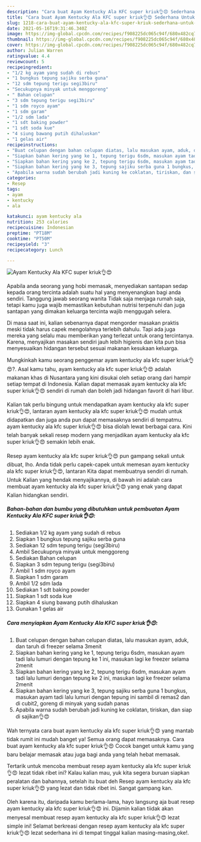 ```yaml
---
description: "Cara buat Ayam Kentucky Ala KFC super kriuk👌😍 Sederhana Untuk Jualan"
title: "Cara buat Ayam Kentucky Ala KFC super kriuk👌😍 Sederhana Untuk Jualan"
slug: 1218-cara-buat-ayam-kentucky-ala-kfc-super-kriuk-sederhana-untuk-jualan
date: 2021-05-16T19:31:46.340Z
image: https://img-global.cpcdn.com/recipes/f908225dc065c94f/680x482cq70/ayam-kentucky-ala-kfc-super-kriuk👌😍-foto-resep-utama.jpg
thumbnail: https://img-global.cpcdn.com/recipes/f908225dc065c94f/680x482cq70/ayam-kentucky-ala-kfc-super-kriuk👌😍-foto-resep-utama.jpg
cover: https://img-global.cpcdn.com/recipes/f908225dc065c94f/680x482cq70/ayam-kentucky-ala-kfc-super-kriuk👌😍-foto-resep-utama.jpg
author: Julian Warren
ratingvalue: 4.4
reviewcount: 5
recipeingredient:
- "1/2 kg ayam yang sudah di rebus"
- "1 bungkus tepung sajiku serba guna"
- "12 sdm tepung terigu segi3biru"
- "Secukupnya minyak untuk menggoreng"
- " Bahan celupan"
- "3 sdm tepung terigu segi3biru"
- "1 sdm royco ayam"
- "1 sdm garam"
- "1/2 sdm lada"
- "1 sdt baking powder"
- "1 sdt soda kue"
- "4 siung bawang putih dihaluskan"
- "1 gelas air"
recipeinstructions:
- "Buat celupan dengan bahan celupan diatas, lalu masukan ayam, aduk, dan taruh di freezer selama 3menit"
- "Siapkan bahan kering yang ke 1, tepung terigu 6sdm, masukan ayam tadi lalu lumuri dengan tepung ke 1 ini, masukan lagi ke freezer selama 2menit"
- "Siapkan bahan kering yang ke 2, tepung terigu 6sdm, masukan ayam tadi lalu lumuri dengan tepung ke 2 ini, masukan lagi ke freezer selama 2menit"
- "Siapkan bahan kering yang ke 3, tepung sajiku serba guna 1 bungkus, masukan ayam tadi lalu lumuri dengan tepung ini sambil di remas2 dan di cubit2, goreng di minyak yang sudah panas"
- "Apabila warna sudah berubah jadi kuning ke coklatan, tiriskan, dan siap di sajikan👌😍"
categories:
- Resep
tags:
- ayam
- kentucky
- ala

katakunci: ayam kentucky ala 
nutrition: 253 calories
recipecuisine: Indonesian
preptime: "PT18M"
cooktime: "PT50M"
recipeyield: "3"
recipecategory: Lunch

---
```



![Ayam Kentucky Ala KFC super kriuk👌😍](https://img-global.cpcdn.com/recipes/f908225dc065c94f/680x482cq70/ayam-kentucky-ala-kfc-super-kriuk👌😍-foto-resep-utama.jpg)

Apabila anda seorang yang hobi memasak, menyediakan santapan sedap kepada orang tercinta adalah suatu hal yang menyenangkan bagi anda sendiri. Tanggung jawab seorang  wanita Tidak saja menjaga rumah saja, tetapi kamu juga wajib memastikan kebutuhan nutrisi terpenuhi dan juga santapan yang dimakan keluarga tercinta wajib menggugah selera.

Di masa  saat ini, kalian sebenarnya dapat mengorder masakan praktis meski tidak harus capek mengolahnya terlebih dahulu. Tapi ada juga mereka yang selalu mau memberikan yang terlezat untuk orang tercintanya. Karena, menyajikan masakan sendiri jauh lebih higienis dan kita pun bisa menyesuaikan hidangan tersebut sesuai makanan kesukaan keluarga. 



Mungkinkah kamu seorang penggemar ayam kentucky ala kfc super kriuk👌😍?. Asal kamu tahu, ayam kentucky ala kfc super kriuk👌😍 adalah makanan khas di Nusantara yang kini disukai oleh setiap orang dari hampir setiap tempat di Indonesia. Kalian dapat memasak ayam kentucky ala kfc super kriuk👌😍 sendiri di rumah dan boleh jadi hidangan favorit di hari libur.

Kalian tak perlu bingung untuk mendapatkan ayam kentucky ala kfc super kriuk👌😍, lantaran ayam kentucky ala kfc super kriuk👌😍 mudah untuk didapatkan dan juga anda pun dapat memasaknya sendiri di tempatmu. ayam kentucky ala kfc super kriuk👌😍 bisa diolah lewat berbagai cara. Kini telah banyak sekali resep modern yang menjadikan ayam kentucky ala kfc super kriuk👌😍 semakin lebih enak.

Resep ayam kentucky ala kfc super kriuk👌😍 pun gampang sekali untuk dibuat, lho. Anda tidak perlu capek-capek untuk memesan ayam kentucky ala kfc super kriuk👌😍, lantaran Kita dapat membuatnya sendiri di rumah. Untuk Kalian yang hendak menyajikannya, di bawah ini adalah cara membuat ayam kentucky ala kfc super kriuk👌😍 yang enak yang dapat Kalian hidangkan sendiri.

<!--inarticleads1-->

##### Bahan-bahan dan bumbu yang dibutuhkan untuk pembuatan Ayam Kentucky Ala KFC super kriuk👌😍:

1. Sediakan 1/2 kg ayam yang sudah di rebus
1. Siapkan 1 bungkus tepung sajiku serba guna
1. Sediakan 12 sdm tepung terigu (segi3biru)
1. Ambil Secukupnya minyak untuk menggoreng
1. Sediakan  Bahan celupan
1. Siapkan 3 sdm tepung terigu (segi3biru)
1. Ambil 1 sdm royco ayam
1. Siapkan 1 sdm garam
1. Ambil 1/2 sdm lada
1. Sediakan 1 sdt baking powder
1. Siapkan 1 sdt soda kue
1. Siapkan 4 siung bawang putih dihaluskan
1. Gunakan 1 gelas air




<!--inarticleads2-->

##### Cara menyiapkan Ayam Kentucky Ala KFC super kriuk👌😍:

1. Buat celupan dengan bahan celupan diatas, lalu masukan ayam, aduk, dan taruh di freezer selama 3menit
1. Siapkan bahan kering yang ke 1, tepung terigu 6sdm, masukan ayam tadi lalu lumuri dengan tepung ke 1 ini, masukan lagi ke freezer selama 2menit
1. Siapkan bahan kering yang ke 2, tepung terigu 6sdm, masukan ayam tadi lalu lumuri dengan tepung ke 2 ini, masukan lagi ke freezer selama 2menit
1. Siapkan bahan kering yang ke 3, tepung sajiku serba guna 1 bungkus, masukan ayam tadi lalu lumuri dengan tepung ini sambil di remas2 dan di cubit2, goreng di minyak yang sudah panas
1. Apabila warna sudah berubah jadi kuning ke coklatan, tiriskan, dan siap di sajikan👌😍




Wah ternyata cara buat ayam kentucky ala kfc super kriuk👌😍 yang mantab tidak rumit ini mudah banget ya! Semua orang dapat memasaknya. Cara buat ayam kentucky ala kfc super kriuk👌😍 Cocok banget untuk kamu yang baru belajar memasak atau juga bagi anda yang telah hebat memasak.

Tertarik untuk mencoba membuat resep ayam kentucky ala kfc super kriuk👌😍 lezat tidak ribet ini? Kalau kalian mau, yuk kita segera buruan siapkan peralatan dan bahannya, setelah itu buat deh Resep ayam kentucky ala kfc super kriuk👌😍 yang lezat dan tidak ribet ini. Sangat gampang kan. 

Oleh karena itu, daripada kamu berlama-lama, hayo langsung aja buat resep ayam kentucky ala kfc super kriuk👌😍 ini. Dijamin kalian tiidak akan menyesal membuat resep ayam kentucky ala kfc super kriuk👌😍 lezat simple ini! Selamat berkreasi dengan resep ayam kentucky ala kfc super kriuk👌😍 lezat sederhana ini di tempat tinggal kalian masing-masing,oke!.

